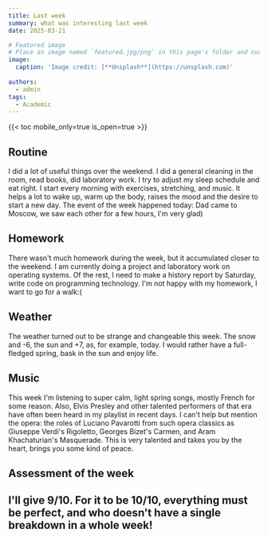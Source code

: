 ```yaml
---
title: Last week
summary: what was interesting last week
date: 2025-03-21

# Featured image
# Place an image named `featured.jpg/png` in this page's folder and customize its options here.
image:
  caption: 'Image credit: [**Unsplash**](https://unsplash.com)'
  
authors:
  - admin
tags:
  - Academic
---
```


{{< toc mobile_only=true is_open=true >}}

## Routine

I did a lot of useful things over the weekend. I did a general cleaning in the room, read books, did laboratory work. I try to adjust my sleep schedule and eat right. I start every morning with exercises, stretching, and music. It helps a lot to wake up, warm up the body, raises the mood and the desire to start a new day. The event of the week happened today: Dad came to Moscow, we saw each other for a few hours, I'm very glad)

[//]: # ([![The template is mobile first with a responsive design to ensure that your site looks stunning on every device.]&#40;https://raw.githubusercontent.com/wowchemy/wowchemy-hugo-modules/main/starters/academic/preview.png&#41;]&#40;https://hugoblox.com&#41;)

## Homework

There wasn't much homework during the week, but it accumulated closer to the weekend. I am currently doing a project and laboratory work on operating systems. Of the rest, I need to make a history report by Saturday, write code on programming technology. I'm not happy with my homework, I want to go for a walk:( 

## Weather

The weather turned out to be strange and changeable this week. The snow and -6, the sun and +7, as, for example, today. I would rather have a full-fledged spring, bask in the sun and enjoy life.

## Music 

This week I'm listening to super calm, light spring songs, mostly French for some reason. Also, Elvis Presley and other talented performers of that era have often been heard in my playlist in recent days. I can't help but mention the opera: the roles of Luciano Pavarotti from such opera classics as Giuseppe Verdi's Rigoletto, Georges Bizet's Carmen, and Aram Khachaturian's Masquerade. This is very talented and takes you by the heart, brings you some kind of peace.


## Assessment of the week  

 I'll give 9/10. For it to be 10/10, everything must be perfect, and who doesn't have a single breakdown in a whole week!
---
